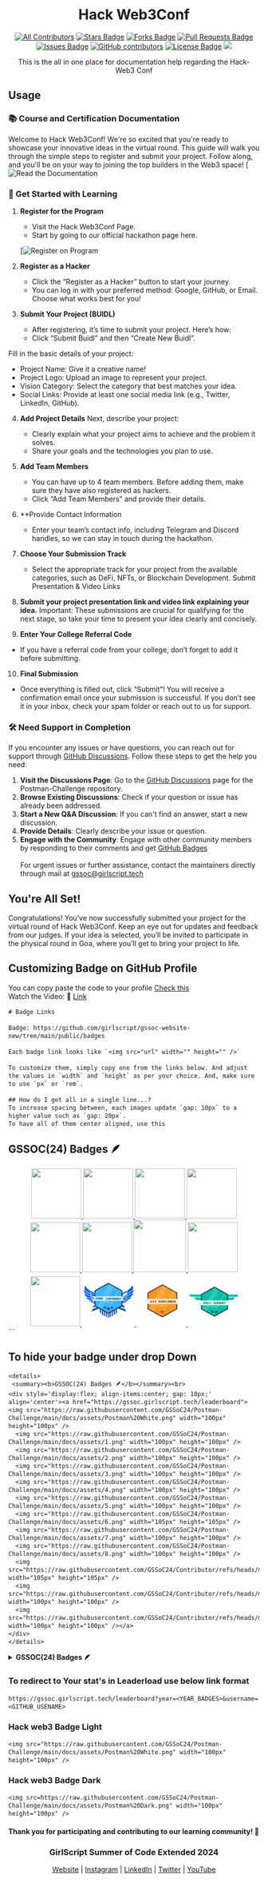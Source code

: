 

<h1 align="center">Hack Web3Conf</h1>

<div align="center">
  
<!-- ALL-CONTRIBUTORS-BADGE:START - Do not remove or modify this section -->

[![All Contributors](https://img.shields.io/badge/all_contributors-1-orange.svg?style=flat-square)](#contributors-)
<a href="https://github.com/GSSoC24/Hack-Web3Conf/stargazers"><img src="https://img.shields.io/github/stars/GSSoC24/Hack-Web3Conf" alt="Stars Badge"/></a>
<a href="https://github.com/GSSoC24/Hack-Web3Conf/network/members"><img src="https://img.shields.io/github/forks/GSSoC24/Hack-Web3Conf" alt="Forks Badge"/></a>
<a href="https://github.com/GSSoC24/Hack-Web3Conf/pulls"><img src="https://img.shields.io/github/issues-pr/GSSoC24/Hack-Web3Conf" alt="Pull Requests Badge"/></a>
<a href="https://github.com/GSSoC24/Hack-Web3Conf/issues"><img src="https://img.shields.io/github/issues/GSSoC24/Hack-Web3Conf" alt="Issues Badge"/></a>
<a href="https://github.com/GSSoC24/Hack-Web3Conf/graphs/contributors"><img alt="GitHub contributors" src="https://img.shields.io/github/contributors/GSSoC24/Hack-Web3Conf?color=2b9348"></a>
<a href="https://github.com/GSSoC24/Hack-Web3Conf/blob/master/LICENSE"><img src="https://img.shields.io/github/license/GSSoC24/Hack-Web3Conf?color=2b9348" alt="License Badge"/></a>
[![](https://visitcount.itsvg.in/api?id=gssoc&label=Profile%20Views&color=1&icon=0&pretty=true)](https://visitcount.itsvg.in)
<!-- ALL-CONTRIBUTORS-BADGE:END -->
This is the all in one place for documentation help regarding the Hack- Web3 Conf
</div>


## Usage

### 📚 Course and Certification Documentation

Welcome to Hack Web3Conf! We're so excited that you're ready to showcase your innovative ideas in the virtual round. This guide will walk you through the simple steps to register and submit your project. Follow along, and you'll be on your way to joining the top builders in the Web3 space!
  [![Read the Documentation]()

### 🚀 Get Started with Learning

1. **Register for the Program**
   - Visit the Hack Web3Conf Page.
   - Start by going to our official hackathon page here.
   
   [![Register on Program]()

2. **Register as a Hacker**
   - Click the “Register as a Hacker” button to start your journey.
   - You can log in with your preferred method: Google, GitHub, or Email. Choose what works best for you!


3. **Submit Your Project (BUIDL)**
   - After registering, it’s time to submit your project. Here’s how:
   - Click “Submit Buidl” and then “Create New Buidl”.
     
 Fill in the basic details of your project:

   - Project Name: Give it a creative name!
   - Project Logo: Upload an image to represent your project.
   - Vision Category: Select the category that best matches your idea.
   - Social Links: Provide at least one social media link (e.g., Twitter, LinkedIn, GitHub).

4. **Add Project Details**
   Next, describe your project:
   - Clearly explain what your project aims to achieve and the problem it solves.
   - Share your goals and the technologies you plan to use.

5. **Add Team Members**
   - You can have up to 4 team members. Before adding them, make sure they have also registered as hackers.
   - Click “Add Team Members” and provide their details.

6. **Provide Contact Information
   - Enter your team’s contact info, including Telegram and Discord handles, so we can stay in touch during the hackathon.

7. **Choose Your Submission Track**
   - Select the appropriate track for your project from the available categories, such as DeFi, NFTs, or Blockchain Development.
Submit Presentation & Video Links

8. **Submit your project presentation link and video link explaining your idea.**
Important: These submissions are crucial for qualifying for the next stage, so take your time to present your idea clearly and concisely.

9. **Enter Your College Referral Code**
  - If you have a referral code from your college, don’t forget to add it before submitting.

10. **Final Submission**
   - Once everything is filled out, click “Submit”! You will receive a confirmation email once your submission is successful. If you don’t see it in your inbox, check your spam folder or reach out to us for support.
### 🛠️ Need Support in Completion

If you encounter any issues or have questions, you can reach out for support through [GitHub Discussions](https://github.com/orgs/GSSoC24/discussions/1021). Follow these steps to get the help you need:

1. **Visit the Discussions Page**: Go to the [GitHub Discussions](https://github.com/orgs/GSSoC24/discussions/1021) page for the Postman-Challenge repository.
2. **Browse Existing Discussions**: Check if your question or issue has already been addressed.
3. **Start a New Q&A Discussion**: If you can't find an answer, start a new discussion.
4. **Provide Details**: Clearly describe your issue or question. 
5. **Engage with the Community**: Engage with other community members by responding to their comments and get [GitHub Badges](https://github.com/GSSoC24/Contributor/discussions/11)<br><br>
For urgent issues or further assistance, contact the maintainers directly through mail at gssoc@girlscript.tech

## You're All Set!
Congratulations! You’ve now successfully submitted your project for the virtual round of Hack Web3Conf. Keep an eye out for updates and feedback from our judges. If your idea is selected, you’ll be invited to participate in the physical round in Goa, where you’ll get to bring your project to life.

## Customizing Badge on GitHub Profile

You can copy paste the code to your profile [Check this](https://github.com/GSSoC24/Postman-Challenge/tree/main/docs/assets)<br>
Watch the Video: 🔗 [Link](https://www.loom.com/share/a298d6521a4d4916878f41fa39b68c1e?sid=6bc307c7-da57-4fda-b2e9-f9a1f5a3f3e2)
```
# Badge Links

Badge: https://github.com/girlscript/gssoc-website-new/tree/main/public/badges

Each badge link looks like `<img src="url" width="" height="" />`

To customize them, simply copy one from the links below. And adjust the values in `width` and `height` as per your choice. And, make sure to use `px` or `rem`.

## How do I get all in a single line...?
To increase spacing between, each images update `gap: 10px` to a higher value such as `gap: 20px`.
To have all of them center aligned, use this
```
## GSSOC(24) Badges 🪶
<div style='display:flex; align-items:center; gap: 10px;' align='center'><a href="https://gssoc.girlscript.tech/leaderboard">
<img src="https://raw.githubusercontent.com/GSSoC24/Postman-Challenge/main/docs/assets/Postman%20White.png" width="100px" height="100px" />
  <img src="https://raw.githubusercontent.com/GSSoC24/Postman-Challenge/main/docs/assets/1.png" width="100px" height="100px" />
  <img src="https://raw.githubusercontent.com/GSSoC24/Postman-Challenge/main/docs/assets/2.png" width="100px" height="100px" />
  <img src="https://raw.githubusercontent.com/GSSoC24/Postman-Challenge/main/docs/assets/3.png" width="100px" height="100px" />
  <img src="https://raw.githubusercontent.com/GSSoC24/Postman-Challenge/main/docs/assets/4.png" width="100px" height="100px" />
  <img src="https://raw.githubusercontent.com/GSSoC24/Postman-Challenge/main/docs/assets/5.png" width="100px" height="100px" />
  <img src="https://raw.githubusercontent.com/GSSoC24/Postman-Challenge/main/docs/assets/6.png" width="105px" height="105px" />
  <img src="https://raw.githubusercontent.com/GSSoC24/Postman-Challenge/main/docs/assets/7.png" width="100px" height="100px" />
  <img src="https://raw.githubusercontent.com/GSSoC24/Postman-Challenge/main/docs/assets/8.png" width="100px" height="100px" />
  <img src="https://raw.githubusercontent.com/GSSoC24/Contributor/refs/heads/main/assets/Code%20Luminary.png" width="105px" height="105px" />
  <img src="https://raw.githubusercontent.com/GSSoC24/Contributor/refs/heads/main/assets/Git%20Explorer.png" width="100px" height="100px" />
  <img src="https://raw.githubusercontent.com/GSSoC24/Contributor/refs/heads/main/assets/Pull%20Expert.png" width="100px" height="100px" /></a>
</div>
```

## To hide your badge under drop Down
```
<details>	
 <summary><b>GSSOC(24) Badges 🪶</b></summary><br>
<div style='display:flex; align-items:center; gap: 10px;' align='center'><a href="https://gssoc.girlscript.tech/leaderboard">
<img src="https://raw.githubusercontent.com/GSSoC24/Postman-Challenge/main/docs/assets/Postman%20White.png" width="100px" height="100px" />
  <img src="https://raw.githubusercontent.com/GSSoC24/Postman-Challenge/main/docs/assets/1.png" width="100px" height="100px" />
  <img src="https://raw.githubusercontent.com/GSSoC24/Postman-Challenge/main/docs/assets/2.png" width="100px" height="100px" />
  <img src="https://raw.githubusercontent.com/GSSoC24/Postman-Challenge/main/docs/assets/3.png" width="100px" height="100px" />
  <img src="https://raw.githubusercontent.com/GSSoC24/Postman-Challenge/main/docs/assets/4.png" width="100px" height="100px" />
  <img src="https://raw.githubusercontent.com/GSSoC24/Postman-Challenge/main/docs/assets/5.png" width="100px" height="100px" />
  <img src="https://raw.githubusercontent.com/GSSoC24/Postman-Challenge/main/docs/assets/6.png" width="105px" height="105px" />
  <img src="https://raw.githubusercontent.com/GSSoC24/Postman-Challenge/main/docs/assets/7.png" width="100px" height="100px" />
  <img src="https://raw.githubusercontent.com/GSSoC24/Postman-Challenge/main/docs/assets/8.png" width="100px" height="100px" />
  <img src="https://raw.githubusercontent.com/GSSoC24/Contributor/refs/heads/main/assets/Code%20Luminary.png" width="105px" height="105px" />
  <img src="https://raw.githubusercontent.com/GSSoC24/Contributor/refs/heads/main/assets/Git%20Explorer.png" width="100px" height="100px" />
  <img src="https://raw.githubusercontent.com/GSSoC24/Contributor/refs/heads/main/assets/Pull%20Expert.png" width="100px" height="100px" /></a>
</div>
</details>
```
<details>	
 <summary><b>GSSOC(24) Badges 🪶</b></summary><br>
<div style='display:flex; align-items:center; gap: 10px;' align='center'>
  <a href="https://gssoc.girlscript.tech/leaderboard">
<img src="https://raw.githubusercontent.com/GSSoC24/Postman-Challenge/main/docs/assets/Postman%20White.png" width="100px" height="100px" />
  <img src="https://raw.githubusercontent.com/GSSoC24/Postman-Challenge/main/docs/assets/1.png" width="100px" height="100px" />
  <img src="https://raw.githubusercontent.com/GSSoC24/Postman-Challenge/main/docs/assets/2.png" width="100px" height="100px" />
  <img src="https://raw.githubusercontent.com/GSSoC24/Postman-Challenge/main/docs/assets/3.png" width="100px" height="100px" />
  <img src="https://raw.githubusercontent.com/GSSoC24/Postman-Challenge/main/docs/assets/4.png" width="100px" height="100px" />
  <img src="https://raw.githubusercontent.com/GSSoC24/Postman-Challenge/main/docs/assets/5.png" width="100px" height="100px" />
  <img src="https://raw.githubusercontent.com/GSSoC24/Postman-Challenge/main/docs/assets/6.png" width="105px" height="105px" />
  <img src="https://raw.githubusercontent.com/GSSoC24/Postman-Challenge/main/docs/assets/7.png" width="100px" height="100px" />
  <img src="https://raw.githubusercontent.com/GSSoC24/Postman-Challenge/main/docs/assets/8.png" width="100px" height="100px" />
  <img src="https://raw.githubusercontent.com/GSSoC24/Contributor/refs/heads/main/assets/Code%20Luminary.png" width="105px" height="15px" />
  <img src="https://raw.githubusercontent.com/GSSoC24/Contributor/refs/heads/main/assets/Git%20Explorer.png" width="100px" height="100px" />
  <img src="https://raw.githubusercontent.com/GSSoC24/Contributor/refs/heads/main/assets/Pull%20Expert.png" width="100px" height="100px" /></a>
</div>
</details>

### To redirect to Your stat's in Leaderload use below link format
```
https://gssoc.girlscript.tech/leaderboard?year=<YEAR_BADGES>&username=<GITHUB_USENAME>
```

### Hack web3 Badge Light
```
<img src="https://raw.githubusercontent.com/GSSoC24/Postman-Challenge/main/docs/assets/Postman%20White.png" width="100px" height="100px" /> 
```

### Hack web3 Badge Dark
```
<img src=https://raw.githubusercontent.com/GSSoC24/Postman-Challenge/main/docs/assets/Postman%20Dark.png" width="100px" height="100px" />
```


#### Thank you for participating and contributing to our learning community! 🙌

</div>
    <div align="center">

### GirlScript Summer of Code Extended 2024

[Website](https://gssoc.girlscript.tech/) | [Instagram](https://www.instagram.com/girlscriptsummerofcode/?hl=en) | [LinkedIn](https://www.linkedin.com/company/girlscriptsoc) | [Twitter](https://twitter.com/girlscriptsoc) | [YouTube](https://www.youtube.com/@girlscriptfoundation45)

</div>

